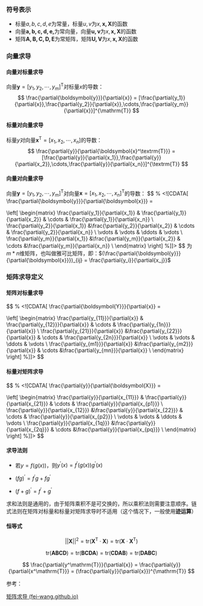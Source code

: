 ### 符号表示

- 标量$a,b,c,d,e$为常量，标量$u,v$为$x,\boldsymbol{x,X}$的函数
- 向量$\boldsymbol{a,b,c,d,e,}$为常向量，向量$\boldsymbol{u,v}$为$x,\boldsymbol{x,X}$的函数
- 矩阵$\boldsymbol{A,B,C,D,E}$为常矩阵，矩阵$\boldsymbol{U,V}$为$x,\boldsymbol{x,X}$的函数

### 向量求导

#### 向量对标量求导

向量$\boldsymbol{y}=[y_1,y_2,\cdots,y_m]^{\mathrm{T}}$对标量$x$的导数：
$$
\frac{\partial{\boldsymbol{y}}}{\partial{x}} = [\frac{\partial{y_1}}{\partial{x}},\frac{\partial{y_2}}{\partial{x}},\cdots,\frac{\partial{y_m}}{\partial{x}}]^{\mathrm{T}}
$$

#### 标量对向量求导

标量$y$对向量$\boldsymbol{x}^{\textrm{T}}=[x_1,x_2,\cdots,x_n]$的导数：
$$
\frac{\partial{y}}{\partial{\boldsymbol{x}^\textrm{T}}} = [\frac{\partial{y}}{\partial{x_1}},\frac{\partial{y}}{\partial{x_2}},\cdots,\frac{\partial{y}}{\partial{x_n}}]^{\textrm{T}}
$$

#### 向量对向量求导

向量$\boldsymbol{y}=[y_1,y_2,\cdots,y_m]^{\mathrm{T}}$对向量$\boldsymbol{x}=[x_1,x_2,\cdots,x_n]^{\mathrm{T}}$的导数：
$$
% <![CDATA[
\frac{\partial{\boldsymbol{y}}}{\partial{\boldsymbol{x}}} = 

\left[
\begin{matrix}
 \frac{\partial{y_1}}{\partial{x_1}} & \frac{\partial{y_1}}{\partial{x_2}}      & \cdots & \frac{\partial{y_1}}{\partial{x_n}}      \\
 \frac{\partial{y_2}}{\partial{x_1}}     &\frac{\partial{y_2}}{\partial{x_2}}    & \cdots & \frac{\partial{y_2}}{\partial{x_n}}      \\
 \vdots & \vdots & \ddots & \vdots \\
 \frac{\partial{y_m}}{\partial{x_1}}     &\frac{\partial{y_m}}{\partial{x_2}}      & \cdots &\frac{\partial{y_m}}{\partial{x_n}}      \\
\end{matrix}
\right] %]]>
$$
为$m*n$维矩阵，也叫做雅可比矩阵，即：$(\frac{\partial{\boldsymbol{y}}}{\partial{\boldsymbol{x}}})_{ij} = \frac{\partial{y_i}}{\partial{x_j}}$

### 矩阵求导定义

#### 矩阵对标量求导

$$
% <![CDATA[
\frac{\partial{\boldsymbol{Y}}}{\partial{x}} = 

\left[
\begin{matrix}
 \frac{\partial{y_{11}}}{\partial{x}} & \frac{\partial{y_{12}}}{\partial{x}}      & \cdots & \frac{\partial{y_{1n}}}{\partial{x}}      \\
 \frac{\partial{y_{21}}}{\partial{x}}     &\frac{\partial{y_{22}}}{\partial{x}}    & \cdots & \frac{\partial{y_{2n}}}{\partial{x}}      \\
 \vdots & \vdots & \ddots & \vdots \\
 \frac{\partial{y_{m1}}}{\partial{x}}     &\frac{\partial{y_{m2}}}{\partial{x}}      & \cdots &\frac{\partial{y_{mn}}}{\partial{x}}      \\
\end{matrix}
\right] %]]>
$$

#### 标量对矩阵求导

$$
% <![CDATA[
\frac{\partial{y}}{\partial{\boldsymbol{X}}} = 

\left[
\begin{matrix}
 \frac{\partial{y}}{\partial{x_{11}}} & \frac{\partial{y}}{\partial{x_{21}}}      & \cdots & \frac{\partial{y}}{\partial{x_{p1}}}      \\
 \frac{\partial{y}}{\partial{x_{12}}}     &\frac{\partial{y}}{\partial{x_{22}}}    & \cdots & \frac{\partial{y}}{\partial{x_{p2}}}      \\
 \vdots & \vdots & \ddots & \vdots \\
 \frac{\partial{y}}{\partial{x_{1q}}}     &\frac{\partial{y}}{\partial{x_{2q}}}      & \cdots &\frac{\partial{y}}{\partial{x_{pq}}}      \\
\end{matrix}
\right] %]]>
$$

#### 求导法则

- 若$y = f(g(x))$，则$y^\prime(x) = f^\prime(g(x))g^\prime(x)$

- $(fg)^\prime = f^\prime g+fg^\prime$

- $(f+g)^\prime = f^\prime + g^\prime$

求和法则是通用的，由于矩阵乘积不是可交换的，所以乘积法则需要注意顺序。链式法则在矩阵对标量和标量对矩阵求导时不适用（这个情况下，一般使用**迹运算**）

#### 恒等式

$$
||\boldsymbol{X}||^2 = \mathrm{tr}(\boldsymbol{X}^\mathrm{T}\cdot\boldsymbol{X}) = \mathrm{tr}(\boldsymbol{X}\cdot\boldsymbol{X}^\mathrm{T})
$$

$$
\mathrm{tr(\boldsymbol{A}\boldsymbol{B}\boldsymbol{C}\boldsymbol{D})}
 = \mathrm{tr(\boldsymbol{B}\boldsymbol{C}\boldsymbol{D}\boldsymbol{A})}
 = \mathrm{tr(\boldsymbol{C}\boldsymbol{D}\boldsymbol{A}\boldsymbol{B})}
 = \mathrm{tr(\boldsymbol{D}\boldsymbol{A}\boldsymbol{B}\boldsymbol{C})}
$$

$$
\frac{\partial{y^\mathrm{T}}}{\partial{x}} = \frac{\partial{y}}{\partial{x^\mathrm{T}}} = (\frac{\partial{y}}{\partial{x}})^{\mathrm{T}}
$$



参考：

[矩阵求导 (fei-wang.github.io)](https://fei-wang.github.io/matrix.html)